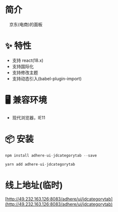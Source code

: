 # 简介
&ensp;&ensp;京东(电商)的面板

# ✨ 特性
- 支持 react(18.x)
- 支持国际化
- 支持修改主题
- 支持动态引入(babel-plugin-import)

# 🖥 兼容环境
- 现代浏览器，IE11

# 📦 安装
```javascript
npm install adhere-ui-jdcategorytab --save
``` 

```javascript
yarn add adhere-ui-jdcategorytab
```

# 线上地址(临时)
[http://49.232.163.126:8083/adhere/ui/jdcategorytab](http://49.232.163.126:8083/adhere/ui/jdcategorytab)

